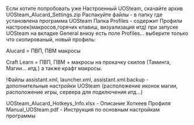 Если хотите попробовать уже Настроенный UOSteam, скачайте архив UOSteam_Alucard_Settings.zip
Распакуйте файлы - в папку где установлена программа UOSteam 
Папка Profiles - содержит Профили настроек(макросов,горячих клавиш, визуализация итд)
при запуске UOSteam на вкладке General внизу есть поле Profiles... выберите только что скопированый, 
новый профиль:

Alucard = ПВП, ПВМ макросы

Craft Learn =  ПВП, ПВМ + макросы на прокачку скилов (Таминга, Магии... итд.) а также крафт макросы.

!Файлы assistant.xml, launcher.xml, assistant.xml.backup  - дополнительные настройки UOSteam (расположение иконок магии, расположение игры, сервера для подключения итд...)

UOSteam_Alucard_Hotkeys_Info.xlsx - Описание Хоткеев Профиля
Manual_UOSteam.pdf - Инструкция по основным настройкам программы
